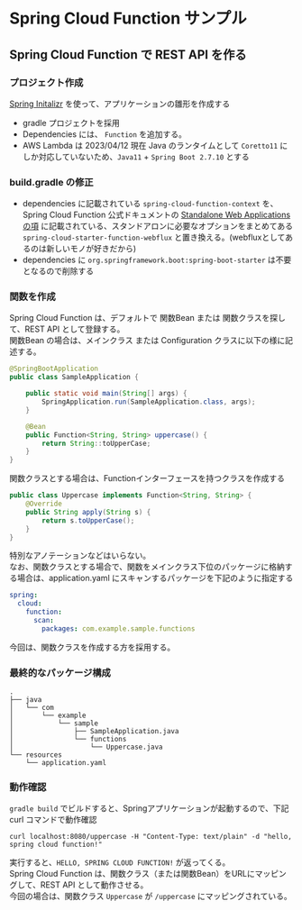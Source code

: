 # Spring Cloud Function サンプル

## Spring Cloud Function で REST API を作る
### プロジェクト作成

[Spring Initalizr](https://start.spring.io/) を使って、アプリケーションの雛形を作成する<br>

* gradle プロジェクトを採用
* Dependencies には、 `Function` を追加する。<br>
* AWS Lambda は 2023/04/12 現在 Java のランタイムとして `Coretto11` にしか対応していないため、`Java11` + `Spring Boot 2.7.10` とする

### build.gradle の修正

* dependencies に記載されている `spring-cloud-function-context` を、Spring Cloud Function 公式ドキュメントの [Standalone Web Applications の項](https://docs.spring.io/spring-cloud-function/docs/3.2.9/reference/html/spring-cloud-function.html#_standalone_web_applications) に記載されている、スタンドアロンに必要なオプションをまとめてある `spring-cloud-starter-function-webflux` と置き換える。(webfluxとしてあるのは新しいモノが好きだから)
* dependencies に `org.springframework.boot:spring-boot-starter` は不要となるので削除する

### 関数を作成

Spring Cloud Function は、デフォルトで 関数Bean または 関数クラスを探して、REST API として登録する。<br>
関数Bean の場合は、メインクラス または Configuration クラスに以下の様に記述する。

```java
@SpringBootApplication
public class SampleApplication {

    public static void main(String[] args) {
        SpringApplication.run(SampleApplication.class, args);
    }

    @Bean
    public Function<String, String> uppercase() {
        return String::toUpperCase;
    }
}
```

関数クラスとする場合は、Functionインターフェースを持つクラスを作成する

```java
public class Uppercase implements Function<String, String> {
    @Override
    public String apply(String s) {
        return s.toUpperCase();
    }
}
```

特別なアノテーションなどはいらない。<br>
なお、関数クラスとする場合で、関数をメインクラス下位のパッケージに格納する場合は、application.yaml にスキャンするパッケージを下記のように指定する

```yaml
spring:
  cloud:
    function:
      scan:
        packages: com.example.sample.functions
```

今回は、関数クラスを作成する方を採用する。

### 最終的なパッケージ構成

```text
.
├── java
│   └── com
│       └── example
│           └── sample
│               ├── SampleApplication.java
│               └── functions
│                   └── Uppercase.java
└── resources
    └── application.yaml
```

### 動作確認

`gradle build` でビルドすると、Springアプリケーションが起動するので、下記 curl コマンドで動作確認

```shell
curl localhost:8080/uppercase -H "Content-Type: text/plain" -d "hello, spring cloud function!"
```

実行すると、`HELLO, SPRING CLOUD FUNCTION!` が返ってくる。<br>
Spring Cloud Function は、関数クラス（または関数Bean）をURLにマッピングして、REST API として動作させる。<br>
今回の場合は、関数クラス `Uppercase` が `/uppercase` にマッピングされている。 

